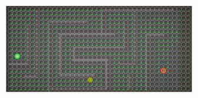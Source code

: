 <img align="middle" alt="Coding" width="800" src="https://github.com/dbarans/AStarPathfinding/blob/main/pathfinding.png">
